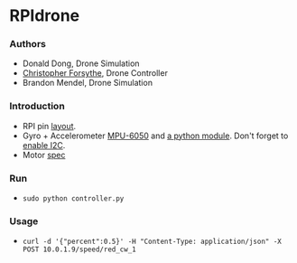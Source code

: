 # RPIdrone

### Authors
- Donald Dong, Drone Simulation
- [Christopher Forsythe](https://www.linkedin.com/in/ccforsythe/), Drone Controller
- Brandon Mendel, Drone Simulation
### Introduction
- RPI pin [layout](https://www.jameco.com/Jameco/workshop/circuitnotes/raspberry_pi_circuit_note_fig2a.jpg).
- Gyro + Accelerometer [MPU-6050](http://blog.bitify.co.uk/2013/11/interfacing-raspberry-pi-and-mpu-6050.html) and
    [a python module](https://github.com/Tijndagamer/mpu6050). 
    Don't forget to [enable I2C](https://www.raspberrypi.org/forums/viewtopic.php?f=28&t=97314).
- Motor [spec](https://www.robomart.com/dji-2212-920kv-brushless-motor-for-multicopter)
### Run
- `sudo python controller.py`
### Usage
- `curl -d '{"percent":0.5}' -H "Content-Type: application/json" -X POST 10.0.1.9/speed/red_cw_1`
